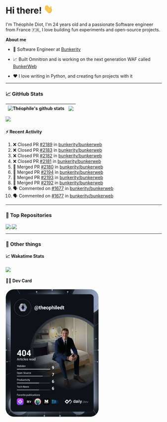 # Hi there! <img src="./wave.gif" width="30px" height="30px" />

I'm Théophile Diot, I'm 24 years old and a passionate Software engineer from France 🇫🇷, I love building fun experiments and open-source projects.

**About me**

- 💼 Software Engineer at [Bunkerity](https://www.bunkerity.com/)

- 📈 Built Omnitron and is working on the next generation WAF called [BunkerWeb](https://www.bunkerweb.io)

- ❤️ I love writing in Python, and creating fun projects with it

---

### 📈 GitHub Stats

| <img align="center" src="https://github-readme-stats.vercel.app/api?username=TheophileDiot&show_icons=true&include_all_commits=true&theme=algolia&hide_border=true&rank_icon=github" alt="Théophile's github stats" /> | <img align="center" src="https://github-readme-stats.vercel.app/api/top-langs/?username=TheophileDiot&layout=compact&theme=algolia&hide_border=true" /> |
| ---------------------------------------------------------------------------------------------------------------------------------------------------------------------------------------------------------------------- | ------------------------------------------------------------------------------------------------------------------------------------------------------- |

![](https://github-readme-activity-graph.vercel.app/graph?username=TheophileDiot&theme=tokyo-night)

#### :zap: Recent Activity

<!--START_SECTION:activity-->
1. ❌ Closed PR [#2189](https://github.com/bunkerity/bunkerweb/pull/2189) in [bunkerity/bunkerweb](https://github.com/bunkerity/bunkerweb)
2. ❌ Closed PR [#2183](https://github.com/bunkerity/bunkerweb/pull/2183) in [bunkerity/bunkerweb](https://github.com/bunkerity/bunkerweb)
3. ❌ Closed PR [#2182](https://github.com/bunkerity/bunkerweb/pull/2182) in [bunkerity/bunkerweb](https://github.com/bunkerity/bunkerweb)
4. ❌ Closed PR [#2181](https://github.com/bunkerity/bunkerweb/pull/2181) in [bunkerity/bunkerweb](https://github.com/bunkerity/bunkerweb)
5. 🎉 Merged PR [#2180](https://github.com/bunkerity/bunkerweb/pull/2180) in [bunkerity/bunkerweb](https://github.com/bunkerity/bunkerweb)
6. 🎉 Merged PR [#2194](https://github.com/bunkerity/bunkerweb/pull/2194) in [bunkerity/bunkerweb](https://github.com/bunkerity/bunkerweb)
7. 🎉 Merged PR [#2193](https://github.com/bunkerity/bunkerweb/pull/2193) in [bunkerity/bunkerweb](https://github.com/bunkerity/bunkerweb)
8. 🎉 Merged PR [#2192](https://github.com/bunkerity/bunkerweb/pull/2192) in [bunkerity/bunkerweb](https://github.com/bunkerity/bunkerweb)
9. 🗣 Commented on [#1677](https://github.com/bunkerity/bunkerweb/issues/1677#issuecomment-2820246168) in [bunkerity/bunkerweb](https://github.com/bunkerity/bunkerweb)
10. 🗣 Commented on [#1677](https://github.com/bunkerity/bunkerweb/issues/1677#issuecomment-2820094735) in [bunkerity/bunkerweb](https://github.com/bunkerity/bunkerweb)
<!--END_SECTION:activity-->

---

### 🔧 Top Repositories

<a href="https://github.com/bunkerity/bunkerweb">
  <img align="center" src="https://github-readme-stats.vercel.app/api/pin/?username=Bunkerity&repo=bunkerweb&theme=algolia" />
</a>
<a href="https://github.com/TheophileDiot/Omnitron">
  <img align="center" src="https://github-readme-stats.vercel.app/api/pin/?username=TheophileDiot&repo=Omnitron&theme=algolia" />
</a>

---

### 🎉 Other things

#### 📈 Wakatime Stats

<a href="https://wakatime.com/@theophile_bunkerity">
  <img align="center" src="https://github-readme-stats.vercel.app/api/wakatime?username=3aa5ce41-c253-43d9-8441-a721e446a45f&layout=compact&theme=algolia" />
</a>

#### 👨‍💻 Dev Card

<a href="https://app.daily.dev/TheophileDt">
  <img src="./devcard.svg" width="300" alt="Théophile Diot's Dev Card"/>
</a>
